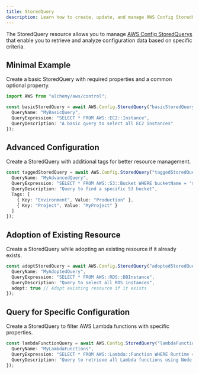```yaml
---
title: StoredQuery
description: Learn how to create, update, and manage AWS Config StoredQuerys using Alchemy Cloud Control.
---
```


The StoredQuery resource allows you to manage [AWS Config StoredQuerys](https://docs.aws.amazon.com/config/latest/userguide/) that enable you to retrieve and analyze configuration data based on specific criteria.

## Minimal Example

Create a basic StoredQuery with required properties and a common optional property.

```ts
import AWS from "alchemy/aws/control";

const basicStoredQuery = await AWS.Config.StoredQuery("basicStoredQuery", {
  QueryName: "MyBasicQuery",
  QueryExpression: "SELECT * FROM AWS::EC2::Instance",
  QueryDescription: "A basic query to select all EC2 instances"
});
```

## Advanced Configuration

Create a StoredQuery with additional tags for better resource management.

```ts
const taggedStoredQuery = await AWS.Config.StoredQuery("taggedStoredQuery", {
  QueryName: "MyAdvancedQuery",
  QueryExpression: "SELECT * FROM AWS::S3::Bucket WHERE bucketName = 'my-bucket'",
  QueryDescription: "Query to find a specific S3 bucket",
  Tags: [
    { Key: "Environment", Value: "Production" },
    { Key: "Project", Value: "MyProject" }
  ]
});
```

## Adoption of Existing Resource

Create a StoredQuery while adopting an existing resource if it already exists.

```ts
const adoptStoredQuery = await AWS.Config.StoredQuery("adoptedStoredQuery", {
  QueryName: "MyAdoptedQuery",
  QueryExpression: "SELECT * FROM AWS::RDS::DBInstance",
  QueryDescription: "Query to select all RDS instances",
  adopt: true // Adopt existing resource if it exists
});
```

## Query for Specific Configuration

Create a StoredQuery to filter AWS Lambda functions with specific properties.

```ts
const lambdaFunctionQuery = await AWS.Config.StoredQuery("lambdaFunctionQuery", {
  QueryName: "MyLambdaFunctions",
  QueryExpression: "SELECT * FROM AWS::Lambda::Function WHERE Runtime = 'nodejs14.x'",
  QueryDescription: "Query to retrieve all Lambda functions using Node.js 14 runtime"
});
```